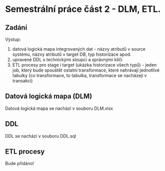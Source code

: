# Semestrální práce část 2 - DLM, ETL.

## Zadání

Výstup:
1) datová logická mapa integrovaných dat - názvy atributů v source systému, názvy atributů v target DB, typ historizace apod.
2) upravené DDL s technickými sloupci a správnými klíči
3) ETL procesy pro stage i target (ukázka historizace všech typů) - jeden job, který bude spouštět ostatní transformace, které nahrávají jednotlivé tabulky (co transformace, to tabulka, transformace se nacházejí v transakci)

## Datová logická mapa (DLM)

Datová logická mapa se nachází v souboru DLM.xlsx

## DDL 

DDL se nachází v souboru DDL.sql

## ETL procesy

Bude přidáno!